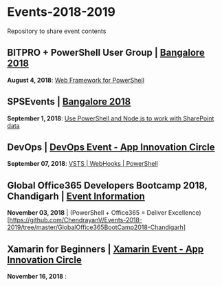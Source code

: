 # Events-2018-2019

Repository to share event contents

## BITPRO + PowerShell User Group | [Bangalore 2018](https://www.meetup.com/BangaloreITProUG/events/rnmtzpyxlbgb/)

**August 4, 2018**: [Web Framework for PowerShell](https://github.com/ChendrayanV/Events-2018-2019/blob/master/PSBUG-AUG2018-Meetup/Web%20Framework%20for%20PowerShell.pptx)

## SPSEvents | [Bangalore 2018](http://www.spsevents.org/city/Bangalore/Bangalore2018/)

**September 1, 2018**: [Use PowerShell and Node.js to work with SharePoint data](https://github.com/ChendrayanV/Events-2018-2019/blob/master/SPSEvents-SEP2018/Use%20Node.js%20and%20PowerShell%20to%20work%20with%20SharePoint%20data.pptx)

## DevOps | [DevOps Event - App Innovation Circle]()

**September 07, 2018**: [VSTS | WebHooks | PowerShell](https://github.com/ChendrayanV/Events-2018-2019/tree/master/DevOps-SEP2018)

## Global Office365 Developers Bootcamp 2018, Chandigarh | [Event Information]()

**November 03, 2018** | (PowerShell + Office365 = Deliver Excellence)[https://github.com/ChendrayanV/Events-2018-2019/tree/master/GlobalOffice365BootCamp2018-Chandigarh]

## Xamarin for Beginners | [Xamarin Event - App Innovation Circle]()

**November 16, 2018** : []()
